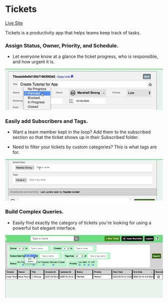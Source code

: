 # Tickets

[Live Site](https://ticats.herokuapp.com/#/login)

Tickets is a productivity app that helps teams keep track of tasks. 

### Assign Status, Owner, Priority, and Schedule.

- Let everyone know at a glance the ticket progress, who is responsible, and how urgent it is. 


![Ticket](readme_ticket_form.gif)


### Easily add Subscribers and Tags.

- Want a team member kept in the loop? Add them to the subscribed section so that the ticket shows up in their Subscribed folder. 

- Need to filter your tickets by custom categories? This is what tags are for.


![Subscribed](readme_subscribed.gif)


### Build Complex Queries.

- Easily find exactly the category of tickets you're looking for using a powerful but elegant interface.


![Query](readme_query.gif)


